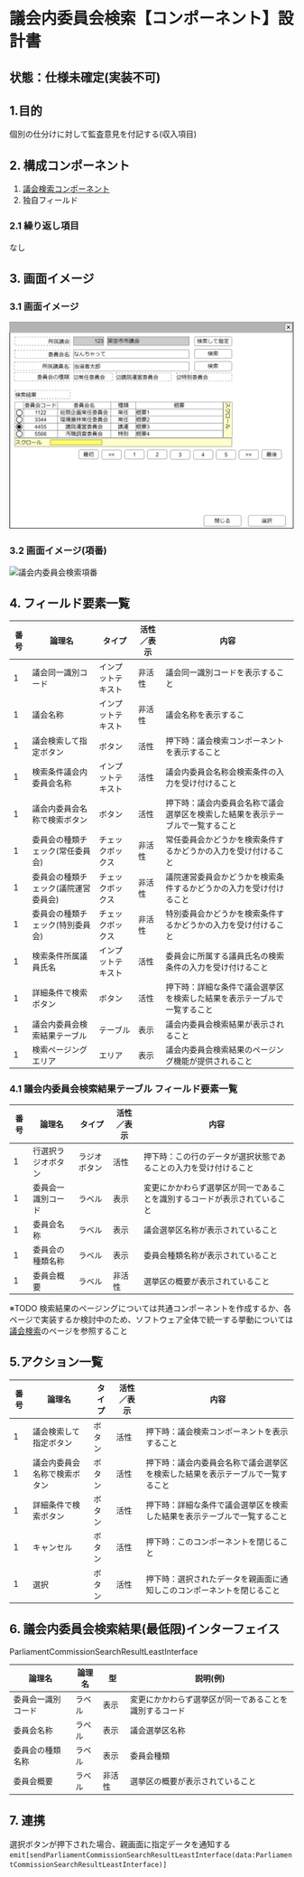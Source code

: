 ﻿# 議会内委員会検索【コンポーネント】設計書

## 状態：仕様未確定(実装不可)

## 1.目的

個別の仕分けに対して監査意見を付記する(収入項目)

## 2. 構成コンポーネント

1. [議会検索コンポーネント](../serach_paliament/serach_paliament.md)
2. 独自フィールド

### 2.1 繰り返し項目

なし

## 3. 画面イメージ

### 3.1 画面イメージ

![議会内委員会検索](image/議会内委員会検索.drawio.png)

### 3.2 画面イメージ(項番)

![議会内委員会検索項番](image/議会内委員会検索項番.drawio.png)

## 4. フィールド要素一覧

| 番号 |                論理名                |       タイプ       | 活性／表示 |                                      内容                                      |
| ---- | ------------------------------------ | ------------------ | ---------- | ------------------------------------------------------------------------------ |
| 1    | 議会同一識別コード                   | インプットテキスト | 非活性     | 議会同一識別コードを表示すること                                               |
| 1    | 議会名称                             | インプットテキスト | 非活性     | 議会名称を表示するこ                                                           |
| 1    | 議会検索して指定ボタン               | ボタン             | 活性       | 押下時：議会検索コンポーネントを表示すること                                   |
| 1    | 検索条件議会内委員会名称             | インプットテキスト | 活性       | 議会内委員会名称会検索条件の入力を受け付けること                               |
| 1    | 議会内委員会名称で検索ボタン         | ボタン             | 活性       | 押下時：議会内委員会名称で議会選挙区を検索した結果を表示テーブルで一覧すること |
| 1    | 委員会の種類チェック(常任委員会)     | チェックボックス   | 非活性     | 常任委員会かどうかを検索条件するかどうかの入力を受け付けること                 |
| 1    | 委員会の種類チェック(議院運営委員会) | チェックボックス   | 非活性     | 議院運営委員会かどうかを検索条件するかどうかの入力を受け付けること             |
| 1    | 委員会の種類チェック(特別委員会)     | チェックボックス   | 非活性     | 特別委員会かどうかを検索条件するかどうかの入力を受け付けること                 |
| 1    | 検索条件所属議員氏名                 | インプットテキスト | 活性       | 委員会に所属する議員氏名の検索条件の入力を受け付けること                       |
| 1    | 詳細条件で検索ボタン                 | ボタン             | 活性       | 押下時：詳細な条件で議会選挙区を検索した結果を表示テーブルで一覧すること       |
| 1    | 議会内委員会検索結果テーブル         | テーブル           | 表示       | 議会内委員会検索結果が表示されること                                           |
| 1    | 検索ページングエリア                 | エリア             | 表示       | 議会内委員会検索結果のページング機能が提供されること                           |

### 4.1 議会内委員会検索結果テーブル フィールド要素一覧

| 番号 |       論理名       |    タイプ    | 活性／表示 |                                    内容                                    |
| ---- | ------------------ | ------------ | ---------- | -------------------------------------------------------------------------- |
| 1    | 行選択ラジオボタン | ラジオボタン | 活性       | 押下時：この行のデータが選択状態であることの入力を受け付けること           |
| 1    | 委員会一識別コード | ラベル       | 表示       | 変更にかかわらず選挙区が同一であることを識別するコードが表示されていること |
| 1    | 委員会名称         | ラベル       | 表示       | 議会選挙区名称が表示されていること                                         |
| 1    | 委員会の種類名称   | ラベル       | 表示       | 委員会種類名称が表示されていること                                         |
| 1    | 委員会概要         | ラベル       | 非活性     | 選挙区の概要が表示されていること                                           |

※TODO 検索結果のページングについては共通コンポーネントを作成するか、各ページで実装するか検討中のため、ソフトウェア全体で統一する挙動については[議会検索](../serach_paliament/serach_paliament.md)のページを参照すること

## 5.アクション一覧

| 番号 |            論理名            | タイプ | 活性／表示 |                                      内容                                      |
| ---- | ---------------------------- | ------ | ---------- | ------------------------------------------------------------------------------ |
| 1    | 議会検索して指定ボタン       | ボタン | 活性       | 押下時：議会検索コンポーネントを表示すること                                   |
| 1    | 議会内委員会名称で検索ボタン | ボタン | 活性       | 押下時：議会内委員会名称で議会選挙区を検索した結果を表示テーブルで一覧すること |
| 1    | 詳細条件で検索ボタン         | ボタン | 活性       | 押下時：詳細な条件で議会選挙区を検索した結果を表示テーブルで一覧すること       |
| 1    | キャンセル                   | ボタン | 活性       | 押下時：このコンポーネントを閉じること                                         |
| 1    | 選択                         | ボタン | 活性       | 押下時：選択されたデータを親画面に通知しこのコンポーネントを閉じること         |

## 6. 議会内委員会検索結果(最低限)インターフェイス

ParliamentCommissionSearchResultLeastInterface

 |       論理名       | 論理名 |   型   |                        説明(例)                        |
 | ------------------ | ------ | ------ | ------------------------------------------------------ |
 | 委員会一識別コード | ラベル | 表示   | 変更にかかわらず選挙区が同一であることを識別するコード |
 | 委員会名称         | ラベル | 表示   | 議会選挙区名称                                         |
 | 委員会の種類名称   | ラベル | 表示   | 委員会種類                                             |
 | 委員会概要         | ラベル | 非活性 | 選挙区の概要が表示されていること                       |

## 7. 連携

選択ボタンが押下された場合、親画面に指定データを通知する`emit[sendParliamentCommissionSearchResultLeastInterface(data:ParliamentCommissionSearchResultLeastInterface)]`
